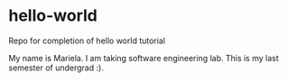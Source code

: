 # hello-world
Repo for completion of hello world tutorial

My name is Mariela. I am taking software engineering lab. This is my last semester of undergrad :).
